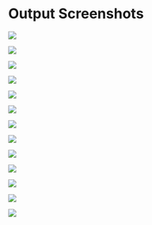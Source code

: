 # Output Screenshots

![](https://github.com/gaikwadshantanu12/oibsip_taskno2_todo/blob/master/outputs/Screenshot_20230203140312.jpg)

![](https://github.com/gaikwadshantanu12/oibsip_taskno2_todo/blob/master/outputs/Screenshot_20230203140319.jpg)

![](https://github.com/gaikwadshantanu12/oibsip_taskno2_todo/blob/master/outputs/Screenshot_20230203140327.jpg)

![](https://github.com/gaikwadshantanu12/oibsip_taskno2_todo/blob/master/outputs/Screenshot_20230203140456.jpg)

![](https://github.com/gaikwadshantanu12/oibsip_taskno2_todo/blob/master/outputs/Screenshot_20230203140505.jpg)

![](https://github.com/gaikwadshantanu12/oibsip_taskno2_todo/blob/master/outputs/Screenshot_20230203140512.jpg)

![](https://github.com/gaikwadshantanu12/oibsip_taskno2_todo/blob/master/outputs/Screenshot_20230203140521.jpg)

![](https://github.com/gaikwadshantanu12/oibsip_taskno2_todo/blob/master/outputs/Screenshot_20230203140556.jpg)

![](https://github.com/gaikwadshantanu12/oibsip_taskno2_todo/blob/master/outputs/Screenshot_20230203140604.jpg)

![](https://github.com/gaikwadshantanu12/oibsip_taskno2_todo/blob/master/outputs/Screenshot_20230203140612.jpg)

![](https://github.com/gaikwadshantanu12/oibsip_taskno2_todo/blob/master/outputs/Screenshot_20230203140617.jpg)

![](https://github.com/gaikwadshantanu12/oibsip_taskno2_todo/blob/master/outputs/Screenshot_20230203140625.jpg)

![](https://github.com/gaikwadshantanu12/oibsip_taskno2_todo/blob/master/outputs/Screenshot_20230203140636.jpg)
